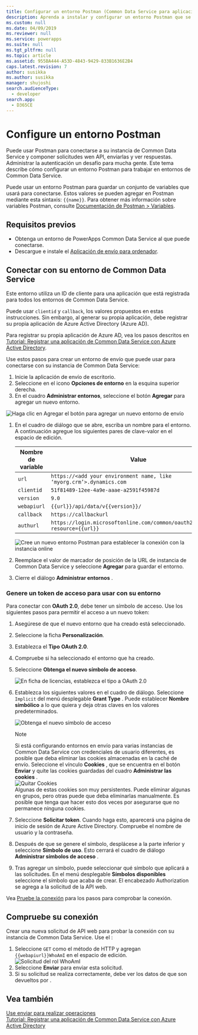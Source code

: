 ```yaml
---
title: Configurar un entorno Postman (Common Data Service para aplicaciones)| MicrosoftDocs
description: Aprenda a instalar y configurar un entorno Postman que se conecte con entornos de Common Data Service.
ms.custom: null
ms.date: 04/09/2019
ms.reviewer: null
ms.service: powerapps
ms.suite: null
ms.tgt_pltfrm: null
ms.topic: article
ms.assetid: 955BA444-A53D-4843-9429-833B1636E2B4
caps.latest.revision: 7
author: susikka
ms.author: susikka
manager: shujoshi
search.audienceType:
  - developer
search.app:
  - D365CE
---
```


# <a name="set-up-a-postman-environment"></a>Configure un entorno Postman

Puede usar Postman para conectarse a su instancia de Common Data Service y componer solicitudes wen API, enviarlas y ver respuestas. Administrar la autenticación un desafío para mucha gente. Este tema describe cómo configurar un entorno Postman para trabajar en entornos de Common Data Service.

Puede usar un entorno Postman para guardar un conjunto de variables que usará para conectarse. Estos valores se pueden agregar en Postman mediante esta sintaxis: `{{name}}`. Para obtener más información sobre variables Postman, consulte [Documentación de Postman > Variables](https://www.getpostman.com/docs/v6/postman/environments_and_globals/variables).

## <a name="prerequisites"></a>Requisitos previos

* Obtenga un entorno de PowerApps Common Data Service al que puede conectarse. 
* Descargue e instale el  [Aplicación de envío para ordenador](https://www.getpostman.com/apps).

<a name="bkmk_connectcds"></a> 

## <a name="connect-with-your-common-data-service-environment"></a>Conectar con su entorno de Common Data Service

Este entorno utiliza un ID de cliente para una aplicación que está registrada para todos los entornos de Common Data Service. 
 
Puede usar `clientid` y `callback`, los valores propuestos en estas instrucciones.  Sin embargo, al generar su propia aplicación, debe registrar su propia aplicación de Azure Active Directory (Azure AD).
 
Para registrar su propia aplicación de Azure AD, vea los pasos descritos en [Tutorial: Registrar una aplicación de Common Data Service con Azure Active Directory](../walkthrough-register-app-azure-active-directory.md).

Use estos pasos para crear un entorno de envío que puede usar para conectarse con su instancia de Common Data Service:

1. Inicie la aplicación de envío de escritorio.
1. Seleccione en el icono **Opciones de entorno** en la esquina superior derecha. 
1. En el cuadro **Administrar entornos**, seleccione el botón **Agregar** para agregar un nuevo entorno.
  
  ![Haga clic en Agregar el botón para agregar un nuevo entorno de envío](media/postman-manage-env.png "Haga clic en Agregar el botón para agregar un nuevo entorno de envío")<br>
  
1. En el cuadro de diálogo que se abre, escriba un nombre para el entorno. A continuación agregue los siguientes pares de clave-valor en el espacio de edición.<br>

    | Nombre de variable | Value |
    |----|---|
    |`url`|`https://<add your environment name, like ‘myorg.crm’>.dynamics.com`|
    |`clientid`|`51f81489-12ee-4a9e-aaae-a2591f45987d`|
    |`version`|`9.0`|
    |`webapiurl`|`{{url}}/api/data/v{{version}}/`|
    |`callback`|`https://callbackurl`|
    |`authurl`|`https://login.microsoftonline.com/common/oauth2/authorize?resource={{url}}`|

    ![Cree un nuevo entorno Postman para establecer la conexión con la instancia online](media/postman-add-online-env.png "Cree un nuevo entorno Postman para establecer la conexión con la instancia online")<br>
1. Reemplace el valor de marcador de posición de la URL de instancia de Common Data Service y seleccione **Agregar** para guardar el entorno.

1. Cierre el diálogo **Administrar entornos** .  

### <a name="generate-an-access-token-to-use-with-your-environment"></a>Genere un token de acceso para usar con su entorno

Para conectar con **OAuth 2.0**, debe tener un símbolo de acceso. Use los siguientes pasos para permitir el acceso a un nuevo token:

1. Asegúrese de que el nuevo entorno que ha creado está seleccionado.
1. Seleccione la ficha **Personalización**.
1. Establezca el **Tipo** **OAuth 2.0**.
1. Compruebe si ha seleccionado el entorno que ha creado.
1. Seleccione **Obtenga el nuevo símbolo de acceso**.

    ![En ficha de licencias, establezca el tipo a OAuth 2.0](media/postman-set-type.png)<br>
1. Establezca los siguientes valores en el cuadro de diálogo. Seleccione `Implicit` del menú desplegable **Grant Type** . Puede establecer **Nombre simbólico** a lo que quiera y deja otras claves en los valores predeterminados.<br>

    ![Obtenga el nuevo símbolo de acceso](media/postman-access-token.png "Obtenga el nuevo símbolo de acceso")<br>

    > [!NOTE]
    > Si está configurando entornos en envío para varias instancias de Common Data Service con credenciales de usuario diferentes, es posible que deba eliminar las cookies almacenadas en la caché de envío. Seleccione el vínculo **Cookies** , que se encuentra en el botón **Enviar** y quite las cookies guardadas del cuadro **Administrar las cookies** .<br>![Quitar Cookies](media/postman-cookies.png "Quitar Cookies")<br>
    > Algunas de estas cookies son muy persistentes. Puede eliminar algunas en grupos, pero otras puede que deba eliminarlas manualmente.   Es posible que tenga que hacer esto dos veces por asegurarse que no permanece ninguna cookies.

1. Seleccione **Solicitar token**. Cuando haga esto, aparecerá una página de inicio de sesión de Azure Active Directory. Compruebe el nombre de usuario y la contraseña.
1. Después de que se genere el símbolo, desplácese a la parte inferior y seleccione **Símbolo de uso**. Esto cerrará el cuadro de diálogo **Administrar símbolos de acceso** . 
1. Tras agregar un símbolo, puede seleccionar qué símbolo que aplicará a las solicitudes. En el menú desplegable **Símbolos disponibles** seleccione el símbolo que acaba de crear. El encabezado Authorization se agrega a la solicitud de la API web.

Vea [Pruebe la conexión](#test-your-connection) para los pasos para comprobar la conexión.

## <a name="test-your-connection"></a>Compruebe su conexión

Crear una nueva solicitud de API web para probar la conexión con su instancia de Common Data Service. Use el <xref href="Microsoft.Dynamics.CRM.WhoAmI?text=WhoAmI function" />:
1. Seleccione `GET` como el método de HTTP y agregan `{{webapiurl}}WhoAmI` en el espacio de edición.
  ![Solicitud del rol WhoAmI](media/postman-whoami-request.png "Solicitud del rol WhoAmI")
2. Seleccione **Enviar** para enviar esta solicitud.
3. Si su solicitud se realiza correctamente, debe ver los datos de <xref href="Microsoft.Dynamics.CRM.WhoAmIResponse?text=WhoAmIResponse ComplexType" /> que son devueltos por <xref href="Microsoft.Dynamics.CRM.WhoAmI?text=WhoAmI Function" />.

## <a name="see-also"></a>Vea también

[Use enviar para realizar operaciones](use-postman-perform-operations.md)<br>
[Tutorial: Registrar una aplicación de Common Data Service con Azure Active Directory](../walkthrough-register-app-azure-active-directory.md)
